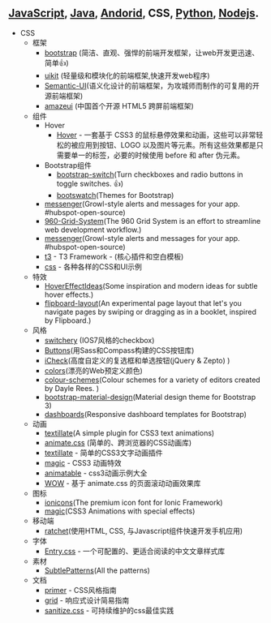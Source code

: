 ## [JavaScript](javascript.md), [Java](java.md), [Andorid](andorid.md), CSS, [Python](pyton.md), [Nodejs](nodejs.md).

+ CSS
  + 框架
    + [bootstrap](https://github.com/twbs/bootstrap) (简洁、直观、强悍的前端开发框架，让web开发更迅速、简单:thumbsup:)
    + [uikit](https://github.com/uikit/uikit) (轻量级和模块化的前端框架,快速开发web程序)
    + [Semantic-UI](https://github.com/Semantic-Org/Semantic-UI)(语义化设计的前端框架，为攻城师而制作的可复用的开源前端框架)
    + [amazeui](https://github.com/allmobilize/amazeui) (中国首个开源 HTML5 跨屏前端框架) 
  + 组件
    + Hover
      + [Hover](https://github.com/IanLunn/Hover) - 一套基于 CSS3 的鼠标悬停效果和动画，这些可以非常轻松的被应用到按钮、LOGO 以及图片等元素。所有这些效果都是只需要单一的标签，必要的时候使用 before 和 after 伪元素。
    + Bootstrap组件
      + [bootstrap-switch](https://github.com/nostalgiaz/bootstrap-switch)(Turn checkboxes and radio buttons in toggle switches. :+1:)
      + [bootswatch](https://github.com/thomaspark/bootswatch)(Themes for Bootstrap)
    + [messenger](https://github.com/HubSpot/messenger)(Growl-style alerts and messages for your app. #hubspot-open-source) 
    + [960-Grid-System](https://github.com/nathansmith/960-Grid-System)(The 960 Grid System is an effort to streamline web development workflow.)
    + [messenger](https://github.com/HubSpot/messenger)(Growl-style alerts and messages for your app. #hubspot-open-source)
    + [t3](https://github.com/t3framework/t3) - T3 Framework - (核心插件和空白模板)
    + [css](https://github.com/hakimel/css) - 各种各样的CSS和UI示例
  + 特效
    + [HoverEffectIdeas](https://github.com/codrops/HoverEffectIdeas)(Some inspiration and modern ideas for subtle hover effects.)  
    + [flipboard-layout](https://github.com/botelho/flipboard-layout)(An experimental page layout that let's you navigate pages by swiping or dragging as in a booklet, inspired by Flipboard.)
  + 风格
    + [switchery](https://github.com/abpetkov/switchery) (IOS7风格的checkbox)
    + [Buttons](https://github.com/alexwolfe/Buttons)(用Sass和Compass构建的CSS按钮库)
    + [iCheck](https://github.com/fronteed/iCheck)(高度自定义的复选框和单选按钮(jQuery & Zepto) )
    + [colors](https://github.com/mrmrs/colors)(漂亮的Web预定义颜色)
    + [colour-schemes](https://github.com/daylerees/colour-schemes)(Colour schemes for a variety of editors created by Dayle Rees. )
    + [bootstrap-material-design](https://github.com/FezVrasta/bootstrap-material-design)(Material design theme for Bootstrap 3)
    + [dashboards](https://github.com/keen/dashboards)(Responsive dashboard templates for Bootstrap)
  + 动画
    + [textillate](https://github.com/jschr/textillate)(A simple plugin for CSS3 text animations) 
    + [animate.css](https://github.com/daneden/animate.css) (简单的、跨浏览器的CSS动画库) 
    + [textillate](https://github.com/jschr/textillate) - 简单的CSS3文字动画插件
    + [magic](https://github.com/miniMAC/magic) - CSS3 动画特效
    + [animatable](https://github.com/leaverou/animatable) - css3动画示例大全  
    + [WOW](https://github.com/matthieua/WOW) - 基于 animate.css 的页面滚动动画效果库    
  + 图标
    + [ionicons](https://github.com/driftyco/ionicons)(The premium icon font for Ionic Framework) 
    + [magic](https://github.com/miniMAC/magic)(CSS3 Animations with special effects)
  + 移动端
    + [ratchet](https://github.com/twbs/ratchet)(使用HTML‚ CSS‚ 与Javascript组件快速开发手机应用)
  + 字体
    + [Entry.css](https://github.com/zmmbreeze/Entry.css) - 一个可配置的、更适合阅读的中文文章样式库  
  + 素材
    + [SubtlePatterns](https://github.com/subtlepatterns/SubtlePatterns#subtlepatterns)(All the patterns)
  + 文档
    + [primer](https://github.com/primer/primer) - CSS风格指南 
    + [grid](https://github.com/aekaplan/grid) - 响应式设计简易指南 
    + [sanitize.css](https://github.com/jonathantneal/sanitize.css) - 可持续维护的css最佳实践 
    

